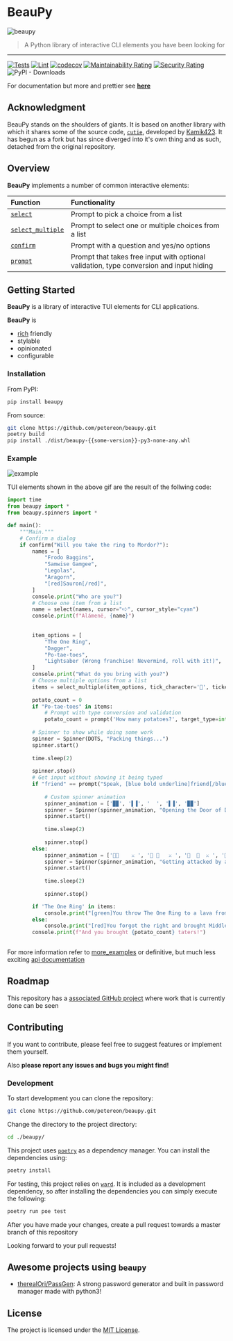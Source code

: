 # BeauPy

![beaupy](https://user-images.githubusercontent.com/47027005/185082011-cb588f57-d38f-42d8-8312-3981ae1bc479.png)

> A Python library of interactive CLI elements you have been looking for

---

[![Tests](https://github.com/petereon/beaupy/actions/workflows/python-test.yml/badge.svg)](https://github.com/petereon/beaupy/actions/workflows/python-test.yml)
[![Lint](https://github.com/petereon/beaupy/actions/workflows/python-lint.yml/badge.svg)](https://github.com/petereon/beaupy/actions/workflows/python-lint.yml)
[![codecov](https://codecov.io/gh/petereon/beaupy/branch/master/graph/badge.svg?token=HSG6MGTXBC)](https://codecov.io/gh/petereon/beaupy)
[![Maintainability Rating](https://sonarcloud.io/api/project_badges/measure?project=petereon_beaupy&metric=sqale_rating)](https://sonarcloud.io/summary/new_code?id=petereon_beaupy)
[![Security Rating](https://sonarcloud.io/api/project_badges/measure?project=petereon_beaupy&metric=security_rating)](https://sonarcloud.io/summary/new_code?id=petereon_beaupy)
![PyPI - Downloads](https://img.shields.io/pypi/dm/beaupy?color=g&label=%F0%9F%93%A5%20Downloads)

For documentation but more and prettier see [**here**](https://petereon.github.io/beaupy/)

## Acknowledgment

BeauPy stands on the shoulders of giants. It is based on another library with which it shares some of the source code, [`cutie`](https://github.com/kamik423/cutie), developed by [Kamik423](https://github.com/Kamik423). It has begun as a fork but has since diverged into it's own thing and as such, detached from the original repository.

## Overview

**BeauPy** implements a number of common interactive elements:

| Function                                                                                                  | Functionality                                                                              |
|:----------------------------------------------------------------------------------------------------------|:------------------------------------------------------------------------------------------|
| [`select`](https://petereon.github.io/beaupy/api/#select)                        | Prompt to pick a choice from a list                                                        |
| [`select_multiple`](https://petereon.github.io/beaupy/api/#select_multiple)      | Prompt to select one or multiple choices from a list                                       |
| [`confirm`](https://petereon.github.io/beaupy/api/#confirm)                      | Prompt with a question and yes/no options                                                  |
| [`prompt`](https://petereon.github.io/beaupy/api/#prompt)                        | Prompt that takes free input with optional validation, type conversion and input hiding |

## Getting Started

**BeauPy** is a library of interactive TUI elements for CLI applications.

**BeauPy** is

- [rich](https://rich.readthedocs.io/en/stable/) friendly
- stylable
- opinionated
- configurable

### Installation

From PyPI:

```sh
pip install beaupy
```

From source:

```sh
git clone https://github.com/petereon/beaupy.git
poetry build
pip install ./dist/beaupy-{{some-version}}-py3-none-any.whl
```

### Example

![example](https://raw.githubusercontent.com/petereon/beaupy/master/example.gif)

TUI elements shown in the above gif are the result of the follwing code:

```python
import time
from beaupy import *
from beaupy.spinners import *

def main():
    """Main."""
    # Confirm a dialog
    if confirm("Will you take the ring to Mordor?"):
        names = [
            "Frodo Baggins",
            "Samwise Gamgee",
            "Legolas",
            "Aragorn",
            "[red]Sauron[/red]",
        ]
        console.print("Who are you?")
        # Choose one item from a list
        name = select(names, cursor="🢧", cursor_style="cyan")
        console.print(f"Alámenë, {name}")
        
        
        item_options = [
            "The One Ring",
            "Dagger",
            "Po-tae-toes",
            "Lightsaber (Wrong franchise! Nevermind, roll with it!)",
        ]
        console.print("What do you bring with you?")
        # Choose multiple options from a list
        items = select_multiple(item_options, tick_character='🎒', ticked_indices=[0], maximal_count=3)
        
        potato_count = 0
        if "Po-tae-toes" in items:
            # Prompt with type conversion and validation
            potato_count = prompt('How many potatoes?', target_type=int, validator=lambda count: count > 0)
        
        # Spinner to show while doing some work
        spinner = Spinner(DOTS, "Packing things...")
        spinner.start()
        
        time.sleep(2)
        
        spinner.stop()
        # Get input without showing it being typed
        if "friend" == prompt("Speak, [blue bold underline]friend[/blue bold underline], and enter", secure=True).lower():
            
            # Custom spinner animation
            spinner_animation = ['▉▉', '▌▐', '  ', '▌▐', '▉▉']
            spinner = Spinner(spinner_animation, "Opening the Door of Durin...")
            spinner.start()
            
            time.sleep(2)
            
            spinner.stop()
        else:
            spinner_animation = ['🐙🌊    ⚔️ ', '🐙 🌊   ⚔️ ', '🐙  🌊  ⚔️ ', '🐙   🌊 ⚔️ ', '🐙    🌊⚔️ ']
            spinner = Spinner(spinner_animation, "Getting attacked by an octopus...")
            spinner.start()
            
            time.sleep(2)
            
            spinner.stop()

        if 'The One Ring' in items:
            console.print("[green]You throw The One Ring to a lava from an eagle![/green]")
        else:
            console.print("[red]You forgot the right and brought Middle-Earth to its knees![/red]")
        console.print(f"And you brought {potato_count} taters!")
        
```

For more information refer to [more_examples](https://petereon.github.io/beaupy/examples/) or definitive, but much less exciting [api documentation](https://petereon.github.io/beaupy/api/)

## Roadmap

This repository has a [associated GitHub project](https://github.com/users/petereon/projects/3/views/1) where work that is currently done can be seen

## Contributing

If you want to contribute, please feel free to suggest features or implement them yourself.

Also **please report any issues and bugs you might find!**

### Development

To start development you can clone the repository:

```sh
git clone https://github.com/petereon/beaupy.git
```

Change the directory to the project directory:

```sh
cd ./beaupy/
```

This project uses [`poetry`](https://python-poetry.org/) as a dependency manager. You can install the dependencies using:

```sh
poetry install
```

For testing, this project relies on [`ward`](https://github.com/darrenburns/ward). It is included as a development dependency, so
after installing the dependencies you can simply execute the following:

```sh
poetry run poe test
```

After you have made your changes, create a pull request towards a master branch of this repository

Looking forward to your pull requests!

## Awesome projects using `beaupy`

- [therealOri/PassGen](https://github.com/therealOri/PassGen): A strong password generator and built in password manager made with python3!

## License

The project is licensed under the [MIT License](LICENSE).
